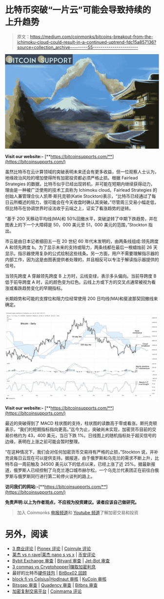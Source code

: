 # 比特币突破“一片云”可能会导致持续的上升趋势

> 原文：<https://medium.com/coinmonks/bitcoins-breakout-from-the-ichimoku-cloud-could-result-in-a-continued-uptrend-fdc15a857136?source=collection_archive---------55----------------------->

![](img/c78578f04e8e42f050eed11b4a77e654.png)

**Visit our website:-** [**https://bitcoinsupports.com/**](https://bitcoinsupports.com/)

虽然比特币在云计算领域的突破表明未来还会有更多收益，但一位观察人士认为，地缘政治风险的增加使得所有加密投资都必须严格止损。根据 Fairlead Strategies 的数据，比特币似乎已经出现转机，并可能在短期内继续获得动力，理由是一种被广泛使用的技术工具称为 Ichimoku cloud。Fairlead Strategies 的创始人兼管理合伙人凯蒂·斯托克顿(Katie Stockton)表示，“比特币已经通过了每日云所概述的阻力，很可能会在今天收盘时确认其突破。”尽管周三交易小幅走低，但比特币在协调世界时设法收于云端之上，证实了看涨趋势的逆转。

“基于 200 天移动平均线(MA)和 50%回撤水平，突破逆转了中期下跌趋势，并在图表上的下一个大障碍是 50，000 美元至 51，000 美元的范围，”Stockton 指出。

市云是由日本记者细田五一在 20 世纪 60 年代末发明的，由两条线组成:领先跨度 A 和领先跨度 b。为了显示未来的支持或阻力，两条线都在最后一根蜡烛前 26 天显示。指示器使用复杂的公式绘制这些线条。另一方面，用户不需要理解指示器的内部工作，因为这是由图表提供者处理的，并且相反可以专注于解读指示器提供的信号。

当领先跨度 A 穿越领先跨度 B 上方时，云线变绿，表示多头偏向。当前导跨度 B 低于前导跨度 A 时，云的颜色变为红色。云线上方或下方的交叉点通常被视为看涨或看跌趋势变化的早期指标。

长期趋势和可能的支撑位和阻力位经常使用 200 日均线(MA)和斐波那契回撤线来确定。

![](img/eb5b26d34ba5db769fdabd14a1b1cbeb.png)

**Visit our website:-** [**https://bitcoinsupports.com/**](https://bitcoinsupports.com/)

最近的突破得到了 MACD 柱状图的支持，柱状图的读数高于零或看涨。斯托克顿表示，“我们的短期指标指向更高。”迄今为止，突破尚未实现，加密货币目前的交易价格约为 43，400 美元，当日下跌 1%。日线图上的随机指标处于超买信号的边缘，表明在上涨之前可能会暂时整理。

“在这种情况下，我们会对任何加密货币交易持有严格的止损，”Stockton 说，并补充说每日云现在可以提供支持。据报道，由于俄罗斯和乌克兰的需求不断上升，比特币自一周前触及 34500 美元以下的低点以来，已经上涨了近 25%。据最新报道，俄罗斯人已经控制了乌克兰港口城市赫尔松，一个乌克兰代表团正在前往白俄罗斯与俄罗斯同行进行第二轮停火谈判的路上。

**访问我们的网站:-**[**https://bitcoinsupports.com/**](https://bitcoinsupports.com/)

**免责声明:以上为作者观点，不应视为投资建议。读者应该自己做研究。**

> 加入 Coinmonks [电报频道](https://t.me/coincodecap)和 [Youtube 频道](https://www.youtube.com/c/coinmonks/videos)了解加密交易和投资

# 另外，阅读

*   [3 商业评论](/coinmonks/3commas-review-an-excellent-crypto-trading-bot-2020-1313a58bec92) | [Pionex 评论](https://coincodecap.com/pionex-review-exchange-with-crypto-trading-bot) | [Coinrule 评论](/coinmonks/coinrule-review-2021-a-beginner-friendly-crypto-trading-bot-daf0504848ba)
*   [莱杰 vs n rave](/coinmonks/ledger-vs-ngrave-zero-7e40f0c1d694)|[莱杰 nano s vs x](/coinmonks/ledger-nano-s-vs-x-battery-hardware-price-storage-59a6663fe3b0) | [币安评论](/coinmonks/binance-review-ee10d3bf3b6e)
*   [Bybit Exchange 审查](/coinmonks/bybit-exchange-review-dbd570019b71) | [Bityard 审查](https://coincodecap.com/bityard-reivew) | [Jet-Bot 审查](https://coincodecap.com/jet-bot-review)
*   [3 commas vs Cryptohopper](/coinmonks/3commas-vs-pionex-vs-cryptohopper-best-crypto-bot-6a98d2baa203)|[赚取加密利息](/coinmonks/earn-crypto-interest-b10b810fdda3)
*   最好的比特币[硬件钱包](/coinmonks/hardware-wallets-dfa1211730c6) | [BitBox02 回顾](/coinmonks/bitbox02-review-your-swiss-bitcoin-hardware-wallet-c36c88fff29)
*   [block fi vs Celsius](/coinmonks/blockfi-vs-celsius-vs-hodlnaut-8a1cc8c26630)|[Hodlnaut 审核](/coinmonks/hodlnaut-review-best-way-to-hodl-is-to-earn-interest-on-your-bitcoin-6658a8c19edf) | [KuCoin 审核](https://coincodecap.com/kucoin-review)
*   [Bitsgap 审查](/coinmonks/bitsgap-review-a-crypto-trading-bot-that-makes-easy-money-a5d88a336df2) | [Quadency 审查](/coinmonks/quadency-review-a-crypto-trading-automation-platform-3068eaa374e1) | [Bitbns 审查](/coinmonks/bitbns-review-38256a07e161)
*   [加密复制交易平台](/coinmonks/top-10-crypto-copy-trading-platforms-for-beginners-d0c37c7d698c) | [Coinmama 评论](/coinmonks/coinmama-review-ace5641bde6e)